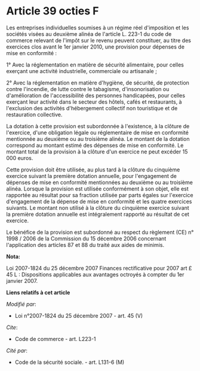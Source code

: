 # Article 39 octies F

Les entreprises individuelles soumises à un régime réel d'imposition et les sociétés visées au deuxième alinéa de l'article
L. 223-1 du code de commerce relevant de l'impôt sur le revenu peuvent constituer, au titre des exercices clos avant le 1er
janvier 2010, une provision pour dépenses de mise en conformité :

1° Avec la réglementation en matière de sécurité alimentaire, pour celles exerçant une activité industrielle, commerciale ou
artisanale ;

2° Avec la réglementation en matière d'hygiène, de sécurité, de protection contre l'incendie, de lutte contre le tabagisme,
d'insonorisation ou d'amélioration de l'accessibilité des personnes handicapées, pour celles exerçant leur activité dans le
secteur des hôtels, cafés et restaurants, à l'exclusion des activités d'hébergement collectif non touristique et de
restauration collective.

La dotation à cette provision est subordonnée à l'existence, à la clôture de l'exercice, d'une obligation légale ou
réglementaire de mise en conformité mentionnée au deuxième ou au troisième alinéa. Le montant de la dotation correspond au
montant estimé des dépenses de mise en conformité. Le montant total de la provision à la clôture d'un exercice ne peut
excéder 15 000 euros.

Cette provision doit être utilisée, au plus tard à la clôture du cinquième exercice suivant la première dotation annuelle,
pour l'engagement de dépenses de mise en conformité mentionnées au deuxième ou au troisième alinéa. Lorsque la provision est
utilisée conformément à son objet, elle est rapportée au résultat pour sa fraction utilisée par parts égales sur l'exercice
d'engagement de la dépense de mise en conformité et les quatre exercices suivants. Le montant non utilisé à la clôture du
cinquième exercice suivant la première dotation annuelle est intégralement rapporté au résultat de cet exercice.

Le bénéfice de la provision est subordonné au respect du règlement (CE) n° 1998 / 2006 de la Commission du 15 décembre 2006
concernant l'application des articles 87 et 88 du traité aux aides de minimis.

**Nota:**

Loi 2007-1824 du 25 décembre 2007 Finances rectificative pour 2007 art £ 45 L : Dispositions applicables aux avantages
octroyés à compter du 1er janvier 2007.

**Liens relatifs à cet article**

_Modifié par_:

  - Loi n°2007-1824 du 25 décembre 2007 - art. 45 (V)

_Cite_:

  - Code de commerce - art. L223-1

_Cité par_:

  - Code de la sécurité sociale. - art. L131-6 (M)
